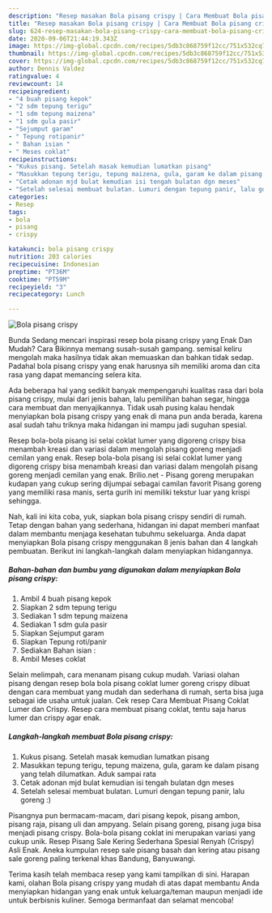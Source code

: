 ```yaml
---
description: "Resep masakan Bola pisang crispy | Cara Membuat Bola pisang crispy Yang Enak dan Simpel"
title: "Resep masakan Bola pisang crispy | Cara Membuat Bola pisang crispy Yang Enak dan Simpel"
slug: 624-resep-masakan-bola-pisang-crispy-cara-membuat-bola-pisang-crispy-yang-enak-dan-simpel
date: 2020-09-06T21:44:19.343Z
image: https://img-global.cpcdn.com/recipes/5db3c868759f12cc/751x532cq70/bola-pisang-crispy-foto-resep-utama.jpg
thumbnail: https://img-global.cpcdn.com/recipes/5db3c868759f12cc/751x532cq70/bola-pisang-crispy-foto-resep-utama.jpg
cover: https://img-global.cpcdn.com/recipes/5db3c868759f12cc/751x532cq70/bola-pisang-crispy-foto-resep-utama.jpg
author: Dennis Valdez
ratingvalue: 4
reviewcount: 14
recipeingredient:
- "4 buah pisang kepok"
- "2 sdm tepung terigu"
- "1 sdm tepung maizena"
- "1 sdm gula pasir"
- "Sejumput garam"
- " Tepung rotipanir"
- " Bahan isian "
- " Meses coklat"
recipeinstructions:
- "Kukus pisang. Setelah masak kemudian lumatkan pisang"
- "Masukkan tepung terigu, tepung maizena, gula, garam ke dalam pisang yang telah dilumatkan. Aduk sampai rata"
- "Cetak adonan mjd bulat kemudian isi tengah bulatan dgn meses"
- "Setelah selesai membuat bulatan. Lumuri dengan tepung panir, lalu goreng :)"
categories:
- Resep
tags:
- bola
- pisang
- crispy

katakunci: bola pisang crispy 
nutrition: 203 calories
recipecuisine: Indonesian
preptime: "PT36M"
cooktime: "PT59M"
recipeyield: "3"
recipecategory: Lunch

---
```



![Bola pisang crispy](https://img-global.cpcdn.com/recipes/5db3c868759f12cc/751x532cq70/bola-pisang-crispy-foto-resep-utama.jpg)

Bunda Sedang mencari inspirasi resep bola pisang crispy yang Enak Dan Mudah? Cara Bikinnya memang susah-susah gampang. semisal keliru mengolah maka hasilnya tidak akan memuaskan dan bahkan tidak sedap. Padahal bola pisang crispy yang enak harusnya sih memiliki aroma dan cita rasa yang dapat memancing selera kita.

Ada beberapa hal yang sedikit banyak mempengaruhi kualitas rasa dari bola pisang crispy, mulai dari jenis bahan, lalu pemilihan bahan segar, hingga cara membuat dan menyajikannya. Tidak usah pusing kalau hendak menyiapkan bola pisang crispy yang enak di mana pun anda berada, karena asal sudah tahu triknya maka hidangan ini mampu jadi suguhan spesial.

Resep bola-bola pisang isi selai coklat lumer yang digoreng crispy bisa menambah kreasi dan variasi dalam mengolah pisang goreng menjadi cemilan yang enak. Resep bola-bola pisang isi selai coklat lumer yang digoreng crispy bisa menambah kreasi dan variasi dalam mengolah pisang goreng menjadi cemilan yang enak. Brilio.net - Pisang goreng merupakan kudapan yang cukup sering dijumpai sebagai camilan favorit Pisang goreng yang memiliki rasa manis, serta gurih ini memiliki tekstur luar yang krispi sehingga.


Nah, kali ini kita coba, yuk, siapkan bola pisang crispy sendiri di rumah. Tetap dengan bahan yang sederhana, hidangan ini dapat memberi manfaat dalam membantu menjaga kesehatan tubuhmu sekeluarga. Anda dapat menyiapkan Bola pisang crispy menggunakan 8 jenis bahan dan 4 langkah pembuatan. Berikut ini langkah-langkah dalam menyiapkan hidangannya.

<!--inarticleads1-->

##### Bahan-bahan dan bumbu yang digunakan dalam menyiapkan Bola pisang crispy:

1. Ambil 4 buah pisang kepok
1. Siapkan 2 sdm tepung terigu
1. Sediakan 1 sdm tepung maizena
1. Sediakan 1 sdm gula pasir
1. Siapkan Sejumput garam
1. Siapkan  Tepung roti/panir
1. Sediakan  Bahan isian :
1. Ambil  Meses coklat


Selain melimpah, cara menanam pisang cukup mudah. Variasi olahan pisang dengan resep bola bola pisang coklat lumer goreng crispy dibuat dengan cara membuat yang mudah dan sederhana di rumah, serta bisa juga sebagai ide usaha untuk jualan. Cek resep Cara Membuat Pisang Coklat Lumer dan Crispy. Resep cara membuat pisang coklat, tentu saja harus lumer dan crispy agar enak. 

<!--inarticleads2-->

##### Langkah-langkah membuat Bola pisang crispy:

1. Kukus pisang. Setelah masak kemudian lumatkan pisang
1. Masukkan tepung terigu, tepung maizena, gula, garam ke dalam pisang yang telah dilumatkan. Aduk sampai rata
1. Cetak adonan mjd bulat kemudian isi tengah bulatan dgn meses
1. Setelah selesai membuat bulatan. Lumuri dengan tepung panir, lalu goreng :)


Pisangnya pun bermacam-macam, dari pisang kepok, pisang ambon, pisang raja, pisang uli dan ampyang. Selain pisang goreng, pisang juga bisa menjadi pisang crispy. Bola-bola pisang coklat ini merupakan variasi yang cukup unik. Resep Pisang Sale Kering Sederhana Spesial Renyah (Crispy) Asli Enak. Aneka kumpulan resep sale pisang basah dan kering atau pisang sale goreng paling terkenal khas Bandung, Banyuwangi. 

Terima kasih telah membaca resep yang kami tampilkan di sini. Harapan kami, olahan Bola pisang crispy yang mudah di atas dapat membantu Anda menyiapkan hidangan yang enak untuk keluarga/teman maupun menjadi ide untuk berbisnis kuliner. Semoga bermanfaat dan selamat mencoba!
